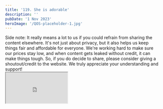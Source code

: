 ```yaml
---
title: '119. She is adorable'
description: ''
pubDate: '1 Nov 2023'
heroImage: '/QOS-placeholder-1.jpg'
---
```

<div class="video_paragraph_header"> Side note: It really means a lot to us if you could refrain from sharing the content elsewhere. It's not just about privacy, but it also helps us keep things fair and affordable for everyone. We're working hard to make sure our prices stay low, and when content gets leaked without credit, it can make things tough. So, if you do decide to share, please consider giving a shoutout/credit to the website. We truly appreciate your understanding and support!</div>

<iframe src="https://drive.google.com/file/d/1cmWga8uZFZOQO1dpE32ZuvnvKG0SIa7G/preview" width="200" height="100" allow="autoplay" allowfullscreen="allowfullscreen"></iframe>

<br>
<br>
<!---<a class="read_more" href="https://drive.google.com/file/d/1cmWga8uZFZOQO1dpE32ZuvnvKG0SIa7G/view?usp=sharing">Download</a>--->